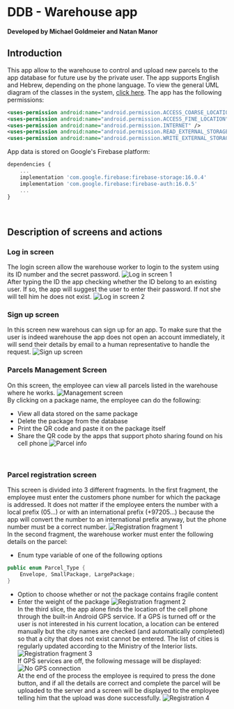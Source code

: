 
# DDB - Warehouse app
**Developed by Michael Goldmeier and Natan Manor**

## Introduction
This app allow to the warehouse to control and upload new parcels to the app database for future use by the private user.
The app supports English and Hebrew, depending on the phone language.
To view the general UML diagram of the classes in the system, [click here](Android%20Project%20UML.pdf).
The app has the following permissions:
```xml
<uses-permission android:name="android.permission.ACCESS_COARSE_LOCATION" />
<uses-permission android:name="android.permission.ACCESS_FINE_LOCATION" />
<uses-permission android:name="android.permission.INTERNET" />
<uses-permission android:name="android.permission.READ_EXTERNAL_STORAGE" />
<uses-permission android:name="android.permission.WRITE_EXTERNAL_STORAGE" />
```
App data is stored on Google&apos;s Firebase platform:
```javascript
dependencies {
	...
	implementation 'com.google.firebase:firebase-storage:16.0.4'
	implementation 'com.google.firebase:firebase-auth:16.0.5'
	...
}
```
<br>

## Description of screens and actions

### Log in screen
The login screen allow the warehouse worker to login to the system using its ID number and the secret password.
![Log in screen 1](https://github.com/mickeygoldmeier/DDB/blob/master/screenshots/Log%20in%201.jpg?raw=true "Log in 1")
<br>After typing the ID the app checking whether the ID belong to an existing user. If so, the app will suggest the user to enter their password. If not she will tell him he does not exist.
![Log in screen 2](https://github.com/mickeygoldmeier/DDB/blob/master/screenshots/Log%20in%202.jpg?raw=true "Log in screen 2")
<br>

### Sign up screen
In this screen new warehous can sign up for an app.
To make sure that the user is indeed warehouse the app does not open an account immediately, it will send their details by email to a human representative to handle the request.
![Sign up screen](https://github.com/mickeygoldmeier/DDB/blob/master/screenshots/Sign%20up.jpg?raw=true "Sign up screen")
<br>

### Parcels Management Screen
On this screen, the employee can view all parcels listed in the warehouse where he works.
![Management screen](https://github.com/mickeygoldmeier/DDB/blob/master/screenshots/Mangmnet%201.jpg?raw=true "Management screen")
<br>By clicking on a package name, the employee can do the following:
- View all data stored on the same package
- Delete the package from the database
- Print the QR code and paste it on the package itself
- Share the QR code by the apps that support photo sharing found on his cell phone
![Parcel info](https://github.com/mickeygoldmeier/DDB/blob/master/screenshots/Parcel%20info.jpg?raw=true "Parcel info")
<br>

### Parcel registration screen
This screen is divided into 3 different fragments.
In the first fragment, the employee must enter the customers phone number for which the package is addressed.
It does not matter if the employee enters the number with a local prefix (05...) or with an international prefix (+97205...) because the app will convert the number to an international prefix anyway, but the phone number must be a correct number.
![Registration fragment 1](https://github.com/mickeygoldmeier/DDB/blob/master/screenshots/Registration%201.jpg?raw=true "Registration fragment 1")
<br>In the second fragment, the warehouse worker must enter the following details on the parcel:
- Enum type variable of one of the following options
```java
public enum Parcel_Type {
    Envelope, SmallPackage, LargePackage;
}
```
- Option to choose whether or not the package contains fragile content
- Enter the weight of the package
![Registration fragment 2](https://github.com/mickeygoldmeier/DDB/blob/master/screenshots/Registration%202.jpg?raw=true "Registration fragment 2")
<br>In the third slice, the app alone finds the location of the cell phone through the built-in Android GPS service. If a GPS is turned off or the user is not interested in his current location, a location can be entered manually but the city names are checked (and automatically completed) so that a city that does not exist cannot be entered. The list of cities is regularly updated according to the Ministry of the Interior lists.
![Registration fragment 3](https://github.com/mickeygoldmeier/DDB/blob/master/screenshots/Registration%203.jpg?raw=true "Registration fragment 3")
<br>If GPS services are off, the following message will be displayed:
![No GPS connection](https://github.com/mickeygoldmeier/DDB/blob/master/screenshots/No%20GPS%20connection.jpg?raw=true "No GPS connection")
<br>At the end of the process the employee is required to press the done button, and if all the details are correct and complete the parcel will be uploaded to the server and a screen will be displayed to the employee telling him that the upload was done successfully.
![Registration 4](https://github.com/mickeygoldmeier/DDB/blob/master/screenshots/Registration%204.jpg?raw=true "Registration 4")
